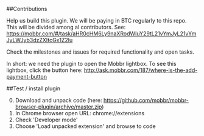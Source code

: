 ##Contributions

Help us build this plugin. We will be paying in BTC regularly to this repo. This will be divided among al contributors. See: https://mobbr.com/#/task/aHR0cHM6Ly9naXRodWIuY29tL21vYmJyL21vYmJyLWJyb3dzZXItcGx1Z2lu

Check the milestones and issues for required functionality and open tasks.

In short: we need the plugin to open the Mobbr lightbox. To see this lightbox, click the button here: http://ask.mobbr.com/187/where-is-the-add-payment-button

##Test / install plugin

0. Download and unpack code (here: https://github.com/mobbr/mobbr-browser-plugin/archive/master.zip)
1. In Chrome browser open URL: chrome://extensions
2. Check 'Developer mode'
3. Choose 'Load unpacked extension' and browse to code
